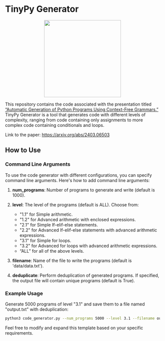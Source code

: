 # TinyPy Generator

<p align="center">
  <img src="https://github.com/MarwaNair/Simple-Python-CFG-Generator/assets/86785811/8f8f8cc2-4427-4828-b195-258c3b026f2d" width="250" >
</p>


This repository contains the code associated with the presentation titled [“Automatic Generation of Python Programs Using Context-Free Grammars.”](https://jnamaral.github.io/LATHC24/program/) TinyPy Generator is a tool that generates code with different levels of complexity, ranging from code containing only assignments to more complex code containing conditionals and loops.


Link to the paper: https://arxiv.org/abs/2403.06503
## How to Use

### Command Line Arguments

To use the code generator with different configurations, you can specify command line arguments. Here's how to add command line arguments:

1. **num_programs**: Number of programs to generate and write (default is 1000).
2. **level**: The level of the programs (default is ALL). Choose from:
   - "1.1" for Simple arithmetic.
   - "1.2" for Advanced arithmetic with enclosed expressions.
   - "2.1" for Simple If-elif-else statements.
   - "2.2" for Advanced If-elif-else statements with advanced arithmetic expressions.
   - "3.1" for Simple for loops.
   - "3.2" for Advanced for loops with advanced arithmetic expressions.
   - “ALL” for all of the above levels.

3. **filename**: Name of the file to write the programs (default is 'data/data.txt').

4. **deduplicate**: Perform deduplication of generated programs. If specified, the output file will contain unique programs (default is True).

### Example Usage

Generate 5000 programs of level "3.1" and save them to a file named "output.txt" with deduplication:

```bash
python3 code_generator.py --num_programs 5000 --level 3.1 --filename output.txt --deduplicate
```


Feel free to modify and expand this template based on your specific requirements.
